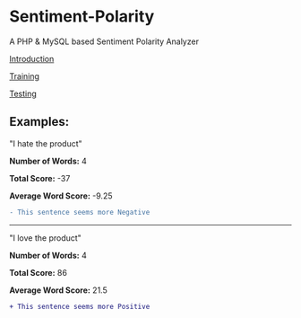 # Sentiment-Polarity
A PHP &amp; MySQL based Sentiment Polarity Analyzer


[Introduction](https://geekgirljoy.wordpress.com/2019/03/01/writer-bot-sentiment-polarity/)

[Training](https://geekgirljoy.wordpress.com/2019/03/07/writer-bot-sentiment-polarity-training/)

[Testing](https://geekgirljoy.wordpress.com/2019/03/19/writer-bot-sentiment-polarity-testing/)


## Examples:

"I hate the product"

**Number of Words:** 4

**Total Score:** -37

**Average Word Score:** -9.25

```diff
- This sentence seems more Negative
```


___


"I love the product"

**Number of Words:** 4

**Total Score:** 86

**Average Word Score:** 21.5

```diff
+ This sentence seems more Positive
```

